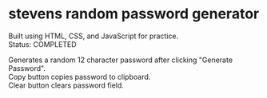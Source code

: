 # stevens random password generator
 Built using HTML, CSS, and JavaScript for practice.  
 Status: COMPLETED
 
 Generates a random 12 character password after clicking "Generate Password".  
 Copy button copies password to clipboard.  
 Clear button clears password field.  
